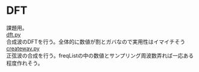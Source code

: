 # DFT

課題用。    
[dft.py](https://github.com/Yukikazari/DFT/blob/master/dft.py)  
合成波のDFTを行う。全体的に数値が割とガバなので実用性はイマイチそう  
[createwav.py](https://github.com/Yukikazari/DFT/blob/master/createwav.py)  
正弦波の合成を行う。freqListの中の数値とサンプリング周波数弄れば一応ある程度作れそう。  
